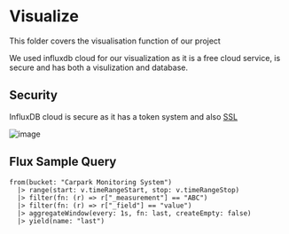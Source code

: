# Visualize
This folder covers the visualisation function of our project

We used influxdb cloud for our visualization as it is a free cloud service, is secure and has both a visulization and database.

## Security
InfluxDB cloud is secure as it has a token system and also [SSL](https://docs.influxdata.com/influxdb/v2.1/security/enable-tls/)

![image](https://user-images.githubusercontent.com/74981128/150627787-9d2fa4bb-8e19-4699-9829-d0dbc3ca2859.png)

## Flux Sample Query
```
from(bucket: "Carpark Monitoring System")
  |> range(start: v.timeRangeStart, stop: v.timeRangeStop)
  |> filter(fn: (r) => r["_measurement"] == "ABC")
  |> filter(fn: (r) => r["_field"] == "value")
  |> aggregateWindow(every: 1s, fn: last, createEmpty: false)
  |> yield(name: "last")
```
